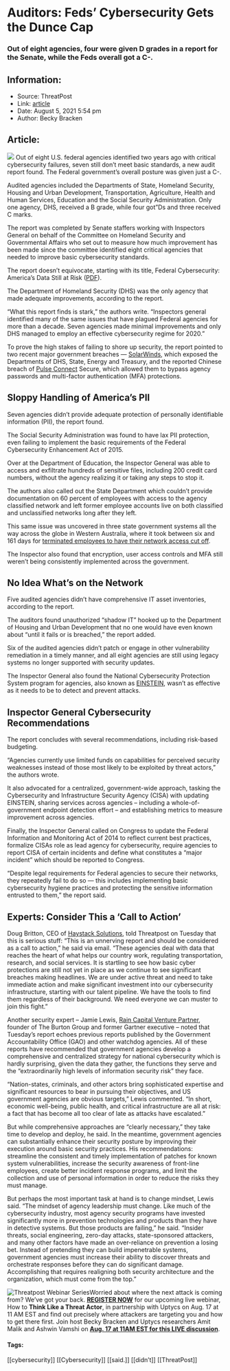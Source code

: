 # Auditors: Feds’ Cybersecurity Gets the Dunce Cap
### Out of eight agencies, four were given D grades in a report for the Senate, while the Feds overall got a C-. 

## Information:
+ Source: ThreatPost
+ Link: [article](https://kasperskycontenthub.com/threatpost-global/?p=168418)
+ Date: August 5, 2021  5:54 pm
+ Author: Becky Bracken


## Article:
![](https://media.threatpost.com/wp-content/uploads/sites/103/2021/08/05174801/dunce_cap-e1628200092363.jpg)
Out of eight U.S. federal agencies identified two years ago with critical cybersecurity failures, seven still don’t meet basic standards, a new audit report found. The Federal government’s overall posture was given just a C-.


Audited agencies included the Departments of State, Homeland Security, Housing and Urban Development, Transportation, Agriculture, Health and Human Services, Education and the Social Security Administration. Only one agency, DHS, received a B grade, while four got”Ds and three received C marks.


The report was completed by Senate staffers working with Inspectors General on behalf of the Committee on Homeland Security and Governmental Affairs who set out to measure how much improvement has been made since the committee identified eight critical agencies that needed to improve basic cybersecurity standards.



The report doesn’t equivocate, starting with its title, Federal Cybersecurity: America’s Data Still at Risk ([PDF](https://www.hsgac.senate.gov/imo/media/doc/Federal%20Cybersecurity%20-%20America's%20Data%20Still%20at%20Risk%20(FINAL).pdf)).


The Department of Homeland Security (DHS) was the only agency that made adequate improvements, according to the report.


“What this report finds is stark,” the authors write. “Inspectors general identified many of the same issues that have plagued Federal agencies for more than a decade. Seven agencies made minimal improvements and only DHS managed to employ an effective cybersecurity regime for 2020.”


To prove the high stakes of failing to shore up security, the report pointed to two recent major government breaches — [SolarWinds](https://threatpost.com/solarwinds-attackers-dhs-emails/165110/), which exposed the Departments of DHS, State, Energy and Treasury, and the reported Chinese breach of [Pulse Connect](https://threatpost.com/nsa-security-bugs-active-nation-state-cyberattack/165446/) Secure, which allowed them to bypass agency passwords and multi-factor authentication (MFA) protections.


**Sloppy Handling of America’s PII**
------------------------------------


Seven agencies didn’t provide adequate protection of personally identifiable information (PII), the report found.


The Social Security Administration was found to have lax PII protection, even failing to implement the basic requirements of the Federal Cybersecurity Enhancement Act of 2015.


Over at the Department of Education, the Inspector General was able to access and exfiltrate hundreds of sensitive files, including 200 credit card numbers, without the agency realizing it or taking any steps to stop it.


The authors also called out the State Department which couldn’t provide documentation on 60 percent of employees with access to the agency classified network and left former employee accounts live on both classified and unclassified networks long after they left.


This same issue was uncovered in three state government systems all the way across the globe in Western Australia, where it took between six and 161 days for [terminated employees to have their network access cut off](https://www.zdnet.com/article/audit-finds-some-former-wa-government-staff-still-have-systems-access-after-termination/).


The Inspector also found that encryption, user access controls and MFA still weren’t being consistently implemented across the government.


**No Idea What’s on the Network**
---------------------------------


Five audited agencies didn’t have comprehensive IT asset inventories, according to the report.


The auditors found unauthorized “shadow IT” hooked up to the Department of Housing and Urban Development that no one would have even known about “until it fails or is breached,” the report added.


Six of the audited agencies didn’t patch or engage in other vulnerability remediation in a timely manner, and all eight agencies are still using legacy systems no longer supported with security updates.


The Inspector General also found the National Cybersecurity Protection System program for agencies, also known as [EINSTEIN](https://www.cisa.gov/einstein), wasn’t as effective as it needs to be to detect and prevent attacks.


**Inspector General Cybersecurity Recommendations**
---------------------------------------------------


The report concludes with several recommendations, including risk-based budgeting.


“Agencies currently use limited funds on capabilities for perceived security weaknesses instead of those most likely to be exploited by threat actors,” the authors wrote.


It also advocated for a centralized, government-wide approach, tasking the Cybersecurity and Infrastructure Security Agency (CISA) with updating EINSTEIN, sharing services across agencies – including a whole-of-government endpoint detection effort – and establishing metrics to measure improvement across agencies.


Finally, the Inspector General called on Congress to update the Federal Information and Monitoring Act of 2014 to reflect current best practices, formalize CISAs role as lead agency for cybersecurity, require agencies to report CISA of certain incidents and define what constitutes a “major incident” which should be reported to Congress.


“Despite legal requirements for Federal agencies to secure their networks, they repeatedly fail to do so — this includes implementing basic cybersecurity hygiene practices and protecting the sensitive information entrusted to them,” the report said.


**Experts: Consider This a ‘Call to Action’**
---------------------------------------------


Doug Britton, CEO of [Haystack Solutions](https://u7061146.ct.sendgrid.net/ls/click?upn=TeZUXWpUv-2B6TCY38pVLo9i0NDmVU1O2fBCKrixUu2gWpQrp6Cv9jqiu429yUEvllt_wm_q07lK5GAAVvAnbc-2Fr-2FBDhAPhoMvwzp-2Bdh4wgfTcF0AUhu01ZMXdKNJrsN0iCyDU7ehW0N22Ype9yCK1TM6XYzQ9CpkZyf7pccI4YxuRF0BJuYEbml5ScFK0-2F-2FZqd-2FdTfbiZMjONNK9Irw-2BxmCm-2FKbcehtXi5ZeiETkHhpNKrUF1P4gWQidbugcRyHVwSr4517euG6qEY05hRyLKmwxcV5bgDj8lqwEYzYra08PEBxZR6GFkFz1LjZ7E07ATbBO8SvHda8q3VA6WDp6pUmv2SgyJwixjJiR4zf7dxeOzd1AW-2BYjOH7b8h2Pq91CJV22DLBCI8tEQ6NqO5tAmUi2-2B4Uy-2B9dkpJTQQETh4v4tRqdL4-3D), told Threatpost on Tuesday that this is serious stuff: “This is an unnerving report and should be considered as a call to action,” he said via email. “These agencies deal with data that reaches the heart of what helps our country work, regulating transportation, research, and social services. It is startling to see how basic cyber protections are still not yet in place as we continue to see significant breaches making headlines. We are under active threat and need to take immediate action and make significant investment into our cybersecurity infrastructure, starting with our talent pipeline. We have the tools to find them regardless of their background. We need everyone we can muster to join this fight.”


Another security expert – Jamie Lewis, [Rain Capital Venture Partner](https://u7061146.ct.sendgrid.net/ls/click?upn=4tNED-2FM8iDZJQyQ53jATUU-2F5Nmm-2Bx878t-2F-2F5yJE2zCM4w1GhHDl-2BTzP2PY-2F5PTVxnzMH_q07lK5GAAVvAnbc-2Fr-2FBDhAPhoMvwzp-2Bdh4wgfTcF0AUhu01ZMXdKNJrsN0iCyDU7ehW0N22Ype9yCK1TM6XYzQ9CpkZyf7pccI4YxuRF0BJuYEbml5ScFK0-2F-2FZqd-2FdTfbiZMjONNK9Irw-2BxmCm-2FKbcehtXi5ZeiETkHhpNKrUF1P4gWQidbugcRyHVwSr4517euG6qEY05hRyLKmwxcV5eAmdm7vJdGOhf2SRsX2YNYMDk7dMV1Vj-2FTuj2ea-2FOJXPCt-2FDGcr8ucX9-2BUIHA-2F3UjxyEpypio7Wlxx-2BUTZIUTW1jAZevb3DiVDNICZQfkRKZ-2FK-2FyA9hrqoeOl-2Fr3-2FnfgVpMiTzAQRh1j-2F-2F4d56y8zw-3D), founder of The Burton Group and former Gartner executive – noted that Tuesday’s report echoes previous reports published by the Government Accountability Office (GAO) and other watchdog agencies. All of these reports have recommended that government agencies develop a comprehensive and centralized strategy for national cybersecurity which is hardly surprising, given the data they gather, the functions they serve and the “extraordinarily high levels of information security risk” they face.


“Nation-states, criminals, and other actors bring sophisticated expertise and significant resources to bear in pursuing their objectives, and US government agencies are obvious targets,” Lewis commented. “In short, economic well-being, public health, and critical infrastructure are all at risk: a fact that has become all too clear of late as attacks have escalated.”


But while comprehensive approaches are “clearly necessary,” they take time to develop and deploy, he said. In the meantime, government agencies can substantially enhance their security posture by improving their execution around basic security practices. His recommendations: streamline the consistent and timely implementation of patches for known system vulnerabilities, increase the security awareness of front-line employees, create better incident response programs, and limit the collection and use of personal information in order to reduce the risks they must manage.


But perhaps the most important task at hand is to change mindset, Lewis said. “The mindset of agency leadership must change. Like much of the cybersecurity industry, most agency security programs have invested significantly more in prevention technologies and products than they have in detective systems. But those products are failing,” he said. “Insider threats, social engineering, zero-day attacks, state-sponsored attackers, and many other factors have made an over-reliance on prevention a losing bet. Instead of pretending they can build impenetrable systems, government agencies must increase their ability to discover threats and orchestrate responses before they can do significant damage. Accomplishing that requires realigning both security architecture and the organization, which must come from the top.”


![Threatpost Webinar Series ](https://media.threatpost.com/wp-content/uploads/sites/103/2021/07/27093135/threatpost-webinar-300x51.jpg)Worried about where the next attack is coming from? We’ve got your back. **[REGISTER NOW](https://threatpost.com/webinars/how-to-think-like-a-threat-actor/?utm_source=ART&utm_medium=ART&utm_campaign=August_Uptycs_Webinar)** for our upcoming live webinar, How to **Think Like a Threat Actor**, in partnership with Uptycs on Aug. 17 at 11 AM EST and find out precisely where attackers are targeting you and how to get there first. Join host Becky Bracken and Uptycs researchers Amit Malik and Ashwin Vamshi on **[Aug. 17 at 11AM EST for this LIVE discussion](https://threatpost.com/webinars/how-to-think-like-a-threat-actor/?utm_source=ART&utm_medium=ART&utm_campaign=August_Uptycs_Webinar)**.




#### Tags:
[[cybersecurity]] [[Cybersecurity]] [[said.]] [[didn’t]] [[ThreatPost]]

